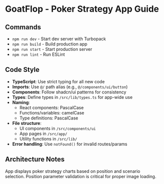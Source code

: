 # GoatFlop - Poker Strategy App Guide

## Commands
- `npm run dev` - Start dev server with Turbopack
- `npm run build` - Build production app
- `npm run start` - Start production server
- `npm run lint` - Run ESLint

## Code Style
- **TypeScript**: Use strict typing for all new code
- **Imports**: Use `@/` path alias (e.g., `@/components/ui/button`)
- **Components**: Follow shadcn/ui patterns for consistency
- **Types**: Define types in `/src/lib/types.ts` for app-wide use
- **Naming**:
  - React components: PascalCase
  - Functions/variables: camelCase
  - Type definitions: PascalCase
- **File structure**:
  - UI components in `/src/components/ui`
  - App pages in `/src/app/`
  - Utility functions in `/src/lib/`
- **Error handling**: Use `notFound()` for invalid routes/params

## Architecture Notes
App displays poker strategy charts based on position and scenario selection.
Position parameter validation is critical for proper image loading.